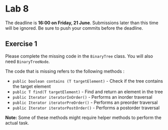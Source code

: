 # Lab 8
The deadline is **16:00 on Friday, 21 June**. Submissions later than this time will be 
ignored. Be sure to push your commits before the deadline.


## Exercise 1

Please complete the missing code in the `BinaryTree` class. You will also need `BinaryTreeNode`.

The code that is missing refers to the following methods :

*   `public boolean contains (T targetElement)` - Check if the tree contains the target element
*   `public T find(T targetElement)` - Find and return an element in the tree
*   `public Iterator iteratorInOrder()` - Performs an inorder traversal
*   `public Iterator iteratorPreOrder()` - Performs an preorder traversal
*   `public Iterator iteratorPostOrder()` - Performs a postorder traversal

**Note:** Some of these methods might require helper methods to perform the actual task.
